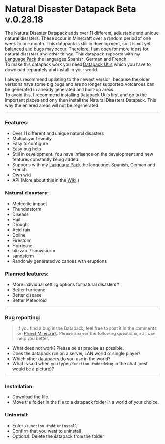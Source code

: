 # Natural Disaster Datapack Beta v.0.28.18

The Natural Disaster Datapack adds over 11 different, adjustable and unique natural disasters. These occur in Minecraft over a random period of
one week to one month.
This datapack is still in development, so it is not yet balanced and bugs may occur. Therefore, I am open for more ideas for natural disasters
and other things.
This datapack supports with my [Language Pack](http://adfoc.us/51488274977668) the languages Spanish, German and French.                   
To make this datapack work you need [Datapack Utils](https://www.planetminecraft.com/data-pack/datapack-utils/) which you have to download separately and install in your world.

I always recommend updating to the newest version, because the older versions have some big bugs and are no longer supported.Volcanoes can be generated in already generated and built-up areas.                                                                                 
To avoid this, I recommend installing Datapack Utils first and go to the important places and only then install the Natural Disasters Datapack. This way the entered areas will not be regenerated.

***

### Features:
  - Over 11 different and unique natural disasters
  - Multiplayer friendly
  - Easy to configure
  - Easy bug help
  - Still in development. You have influence on the development and new features constantly being added.
  - Supports with my [Language Pack](http://adfoc.us/51488274977668) the languages Spanish, German and French
  - [Own wiki](https://github.com/2mal3/Natural-Disaster-Datapack/wiki)
  - API  (More about this in the [Wiki](https://github.com/2mal3/Natural-Disaster-Datapack/wiki).)


### Natural disasters:
  - Meteorite impact
  - Thunderstorm
  - Disease
  - Hail
  - Drought
  - Acid rain
  - Doline
  - Firestorm
  - Hurricane
  - blizzard / snowstorm
  - sandstorm
  - Randomly generated volcanoes with eruptions


### Planned features:
  - More individual setting options for natural disasters#
  - Better hurricane
  - Better disease
  - Better Meteoroid

***

### Bug reporting:                                                                      
> If you find a bug in the Datapack, feel free to post it in the comments on
> [Planet Minecraft](https://www.planetminecraft.com/data-pack/natural-disaster-4574511/). Please answer the following questions, so I can
> help you better.

  - What does not work? Please be as precise as possible.
  - Does the datapack run on a server, LAN world or single player?
  - Which other datapacks do you use in the world?
  - What is said when you type `/function #ndd:debug` in the chat (best would be a picture)?

***

### Installation:
  - Download the file.
  - Move the folder in the file to a datapack folder in a world of your choice.


### Uninstall:
  - Enter `/function #ndd:uninstall`
  - Confirm that you want to uninstall
  - Optional: Delete the datapack from the folder
